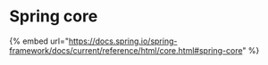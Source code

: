 # Spring core

{% embed url="https://docs.spring.io/spring-framework/docs/current/reference/html/core.html#spring-core" %}
